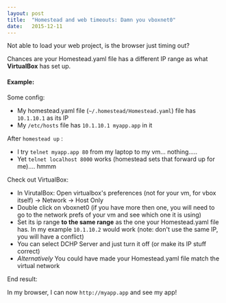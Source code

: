```yaml
---
layout: post
title:  "Homestead and web timeouts: Damn you vboxnet0"
date:   2015-12-11
---
```


Not able to load your web project, is the browser just timing out?  


Chances are your Homestead.yaml file has a different IP range as what __VirtualBox__ has set up.

#### Example:  

Some config:

- My homestead.yaml file (`~/.homestead/Homestead.yaml`) file has `10.1.10.1` as its IP
- My `/etc/hosts` file has `10.1.10.1 myapp.app` in it

After `homestead up` :

- I try `telnet myapp.app 80` from my laptop to my vm... nothing.....
- Yet `telnet localhost 8000` works (homestead sets that forward up for me).... hmmm

Check out VirtualBox:

- In VirutalBox: Open virtualbox's preferences (not for your vm, for vbox itself) -> Network -> Host Only
- Double click on vboxnet0 (if you have more then one, you will need to go to the network prefs of your vm and see which one it is using)
- Set its ip range __to the same range__ as the one your Homestead.yaml file has.  In my example `10.1.10.2` would work (note: don't use the same IP, you will have a conflict)
- You can select DCHP Server and just turn it off (or make its IP stuff correct)
- *Alternatively* You could have made your Homestead.yaml file match the virtual network

End result:

In my browser, I can now `http://myapp.app` and see my app!





